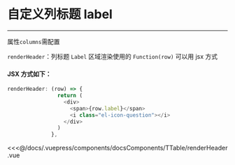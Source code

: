 # 自定义列标题 label

---

<common-code-format>
  <docsComponents-TTable-renderHeader slot="source"></docsComponents-TTable-renderHeader>

属性`columns`需配置<br/>

`renderHeader`：列标题 `Label` 区域渲染使用的 `Function(row)` 可以用 jsx 方式<br/>

#### JSX 方式如下：<br/>

```js
renderHeader: (row) => {
                return (
                  <div>
                    <span>{row.label}</span>
                    <i class="el-icon-question"></i>
                  </div>
                )
              },
```

<<<@/docs/.vuepress/components/docsComponents/TTable/renderHeader.vue
</common-code-format>
